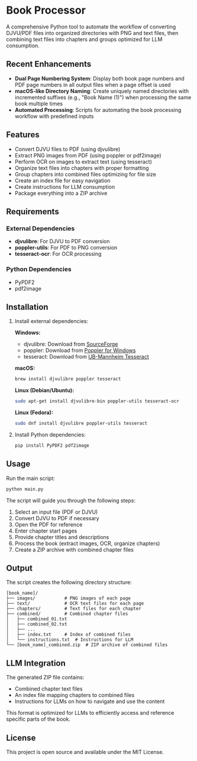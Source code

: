 # Book Processor

A comprehensive Python tool to automate the workflow of converting DJVU/PDF files into organized directories with PNG and text files, then combining text files into chapters and groups optimized for LLM consumption.

## Recent Enhancements

- **Dual Page Numbering System**: Display both book page numbers and PDF page numbers in all output files when a page offset is used
- **macOS-like Directory Naming**: Create uniquely named directories with incremented suffixes (e.g., "Book Name (1)") when processing the same book multiple times
- **Automated Processing**: Scripts for automating the book processing workflow with predefined inputs

## Features

- Convert DJVU files to PDF (using djvulibre)
- Extract PNG images from PDF (using poppler or pdf2image)
- Perform OCR on images to extract text (using tesseract)
- Organize text files into chapters with proper formatting
- Group chapters into combined files optimizing for file size
- Create an index file for easy navigation
- Create instructions for LLM consumption
- Package everything into a ZIP archive

## Requirements

### External Dependencies

- **djvulibre**: For DJVU to PDF conversion
- **poppler-utils**: For PDF to PNG conversion
- **tesseract-ocr**: For OCR processing

### Python Dependencies

- PyPDF2
- pdf2image

## Installation

1. Install external dependencies:

   **Windows:**
   - djvulibre: Download from [SourceForge](https://sourceforge.net/projects/djvu/files/DjVuLibre_Windows/)
   - poppler: Download from [Poppler for Windows](http://blog.alivate.com.au/poppler-windows/)
   - tesseract: Download from [UB-Mannheim Tesseract](https://github.com/UB-Mannheim/tesseract/wiki)

   **macOS:**
   ```bash
   brew install djvulibre poppler tesseract
   ```

   **Linux (Debian/Ubuntu):**
   ```bash
   sudo apt-get install djvulibre-bin poppler-utils tesseract-ocr
   ```

   **Linux (Fedora):**
   ```bash
   sudo dnf install djvulibre poppler-utils tesseract
   ```

2. Install Python dependencies:
   ```bash
   pip install PyPDF2 pdf2image
   ```

## Usage

Run the main script:

```bash
python main.py
```

The script will guide you through the following steps:

1. Select an input file (PDF or DJVU)
2. Convert DJVU to PDF if necessary
3. Open the PDF for reference
4. Enter chapter start pages
5. Provide chapter titles and descriptions
6. Process the book (extract images, OCR, organize chapters)
7. Create a ZIP archive with combined chapter files

## Output

The script creates the following directory structure:

```
[book_name]/
├── images/           # PNG images of each page
├── text/             # OCR text files for each page
├── chapters/         # Text files for each chapter
├── combined/         # Combined chapter files
│   ├── combined_01.txt
│   ├── combined_02.txt
│   ├── ...
│   ├── index.txt     # Index of combined files
│   └── instructions.txt  # Instructions for LLM
└── [book_name]_combined.zip  # ZIP archive of combined files
```

## LLM Integration

The generated ZIP file contains:
- Combined chapter text files
- An index file mapping chapters to combined files
- Instructions for LLMs on how to navigate and use the content

This format is optimized for LLMs to efficiently access and reference specific parts of the book.

## License

This project is open source and available under the MIT License.
